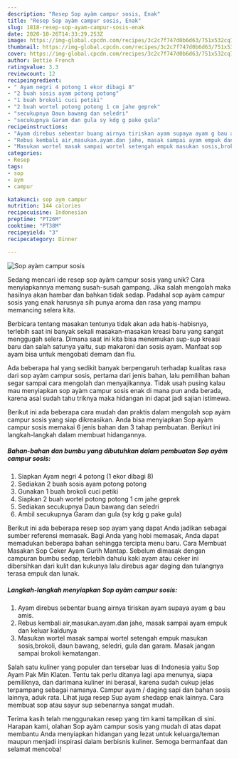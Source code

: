 ```yaml
---
description: "Resep Sop ayàm campur sosis, Enak"
title: "Resep Sop ayàm campur sosis, Enak"
slug: 1818-resep-sop-ayam-campur-sosis-enak
date: 2020-10-26T14:33:29.253Z
image: https://img-global.cpcdn.com/recipes/3c2c7f747d0b6d63/751x532cq70/sop-ayam-campur-sosis-foto-resep-utama.jpg
thumbnail: https://img-global.cpcdn.com/recipes/3c2c7f747d0b6d63/751x532cq70/sop-ayam-campur-sosis-foto-resep-utama.jpg
cover: https://img-global.cpcdn.com/recipes/3c2c7f747d0b6d63/751x532cq70/sop-ayam-campur-sosis-foto-resep-utama.jpg
author: Bettie French
ratingvalue: 3.3
reviewcount: 12
recipeingredient:
- " Ayam negri 4 potong 1 ekor dibagi 8"
- "2 buah sosis ayam potong potong"
- "1 buah brokoli cuci petiki"
- "2 buah wortel potong potong 1 cm jahe geprek"
- "secukupnya Daun bawang dan seledri"
- "secukupnya Garam dan gula sy kdg g pake gula"
recipeinstructions:
- "Ayam direbus sebentar buang airnya tiriskan ayam supaya ayam g bau amis."
- "Rebus kembali air,masukan.ayam.dan jahe, masak sampai ayam empuk dan keluar kaldunya"
- "Masukan wortel masak sampai wortel setengah empuk masukan sosis,brokoli, daun bawang, seledri, gula dan garam. Masak jangan sampai brokoli kematangan."
categories:
- Resep
tags:
- sop
- aym
- campur

katakunci: sop aym campur 
nutrition: 144 calories
recipecuisine: Indonesian
preptime: "PT26M"
cooktime: "PT38M"
recipeyield: "3"
recipecategory: Dinner

---
```



![Sop ayàm campur sosis](https://img-global.cpcdn.com/recipes/3c2c7f747d0b6d63/751x532cq70/sop-ayam-campur-sosis-foto-resep-utama.jpg)

Sedang mencari ide resep sop ayàm campur sosis yang unik? Cara menyiapkannya memang susah-susah gampang. Jika salah mengolah maka hasilnya akan hambar dan bahkan tidak sedap. Padahal sop ayàm campur sosis yang enak harusnya sih punya aroma dan rasa yang mampu memancing selera kita.

Berbicara tentang masakan tentunya tidak akan ada habis-habisnya, terlebih saat ini banyak sekali masakan-masakan kreasi baru yang sangat menggugah selera. Dimana saat ini kita bisa menemukan sup-sup kreasi baru dan salah satunya yaitu, sup makaroni dan sosis ayam. Manfaat sop ayam bisa untuk mengobati demam dan flu.

Ada beberapa hal yang sedikit banyak berpengaruh terhadap kualitas rasa dari sop ayàm campur sosis, pertama dari jenis bahan, lalu pemilihan bahan segar sampai cara mengolah dan menyajikannya. Tidak usah pusing kalau mau menyiapkan sop ayàm campur sosis enak di mana pun anda berada, karena asal sudah tahu triknya maka hidangan ini dapat jadi sajian istimewa.


Berikut ini ada beberapa cara mudah dan praktis dalam mengolah sop ayàm campur sosis yang siap dikreasikan. Anda bisa menyiapkan Sop ayàm campur sosis memakai 6 jenis bahan dan 3 tahap pembuatan. Berikut ini langkah-langkah dalam membuat hidangannya.

<!--inarticleads1-->

##### Bahan-bahan dan bumbu yang dibutuhkan dalam pembuatan Sop ayàm campur sosis:

1. Siapkan  Ayam negri 4 potong (1 ekor dibagi 8)
1. Sediakan 2 buah sosis ayam potong potong
1. Gunakan 1 buah brokoli cuci petiki
1. Siapkan 2 buah wortel potong potong 1 cm jahe geprek
1. Sediakan secukupnya Daun bawang dan seledri
1. Ambil secukupnya Garam dan gula (sy kdg g pake gula)


Berikut ini ada beberapa resep sop ayam yang dapat Anda jadikan sebagai sumber referensi memasak. Bagi Anda yang hobi memasak, Anda dapat memadukan beberapa bahan sehingga tercipta menu baru. Cara Membuat Masakan Sop Ceker Ayam Gurih Mantap. Sebelum dimasak dengan campuran bumbu sedap, terlebih dahulu kaki ayam atau ceker ini dibersihkan dari kulit dan kukunya lalu direbus agar daging dan tulangnya terasa empuk dan lunak. 

<!--inarticleads2-->

##### Langkah-langkah menyiapkan Sop ayàm campur sosis:

1. Ayam direbus sebentar buang airnya tiriskan ayam supaya ayam g bau amis.
1. Rebus kembali air,masukan.ayam.dan jahe, masak sampai ayam empuk dan keluar kaldunya
1. Masukan wortel masak sampai wortel setengah empuk masukan sosis,brokoli, daun bawang, seledri, gula dan garam. Masak jangan sampai brokoli kematangan.


Salah satu kuliner yang populer dan tersebar luas di Indonesia yaitu Sop Ayam Pak Min Klaten. Tentu tak perlu ditanya lagi apa menunya, siapa pemiliknya, dan darimana kuliner ini berasal, karena sudah cukup jelas terpampang sebagai namanya. Campur ayam / daging sapi dan bahan sosis lainnya, aduk rata. Lihat juga resep Sup ayam shedapp enak lainnya. Cara membuat sop atau sayur sup sebenarnya sangat mudah. 

Terima kasih telah menggunakan resep yang tim kami tampilkan di sini. Harapan kami, olahan Sop ayàm campur sosis yang mudah di atas dapat membantu Anda menyiapkan hidangan yang lezat untuk keluarga/teman maupun menjadi inspirasi dalam berbisnis kuliner. Semoga bermanfaat dan selamat mencoba!
